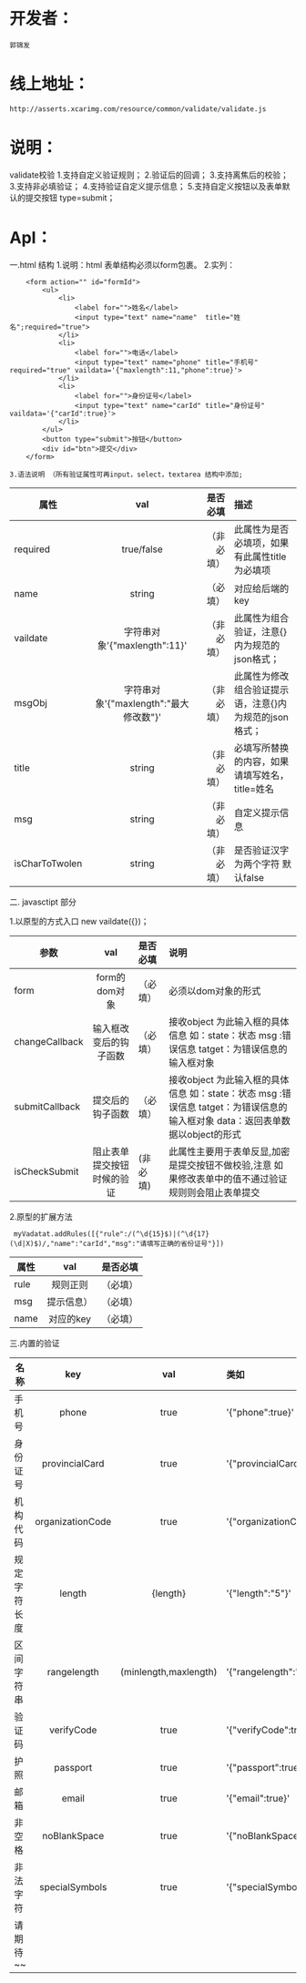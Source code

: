 # 开发者：
`郭锦发`
# 线上地址：
`http://asserts.xcarimg.com/resource/common/validate/validate.js`

# 说明：
  validate校验
        1.支持自定义验证规则；
        2.验证后的回调；
        3.支持离焦后的校验；
        3.支持非必填验证；
        4.支持验证自定义提示信息；
        5.支持自定义按钮以及表单默认的提交按钮 type=submit；
# ApI：
一.html 结构
    1.说明：html 表单结构必须以form包裹。
    2.实列：
```
    <form action="" id="formId">
        <ul>
            <li> 
                <label for="">姓名</label>
                <input type="text" name="name"  title="姓名";required="true">
            </li>
            <li> 
                <label for="">电话</label>
                <input type="text" name="phone" title="手机号" required="true" vaildata='{"maxlength":11,"phone":true}'>
            </li>
            <li> 
                <label for="">身份证号</label> 
                <input type="text" name="carId" title="身份证号"   vaildata='{"carId":true}'>
            </li>
        </ul>
        <button type="submit">按钮</button>
        <div id="btn">提交</div>
    </form>
```
    3.语法说明 （所有验证属性可再input，select，textarea 结构中添加;

属性|val|是否必填|描述
--|:--:|--:|:--
required|true/false| （非必填）| 此属性为是否必填项，如果有此属性title 为必填项
name|string|（必填）| 对应给后端的key
vaildate|字符串对象'{"maxlength":11}' |（非必填）|此属性为组合验证，注意{}内为规范的json格式；
msgObj|字符串对象'{"maxlength":"最大修改数"}' |（非必填）|此属性为修改组合验证提示语，注意{}内为规范的json格式；
title|string|（非必填）|必填写所替换的内容，如果 请填写姓名，title=姓名
msg|string|（非必填）|自定义提示信息
isCharToTwolen|string|（非必填）|是否验证汉字为两个字符 默认false


二. javasctipt 部分

   1.以原型的方式入口 new vaildate({})；

参数|val|是否必填|说明
--|:--:|:--|:--
form|form的dom对象| （必填）| 必须以dom对象的形式
changeCallback|输入框改变后的钩子函数|（必填）| 接收object 为此输入框的具体信息  如：state：状态 msg :错误信息 tatget：为错误信息的输入框对象
submitCallback|提交后的钩子函数|（必填）| 接收object 为此输入框的具体信息  如：state：状态 msg :错误信息 tatget：为错误信息的输入框对象 data：返回表单数据以object的形式
isCheckSubmit|阻止表单提交按钮时候的验证|(非必填)|此属性主要用于表单反显,加密是提交按钮不做校验,注意 如果修改表单中的值不通过验证规则则会阻止表单提交


  2.原型的扩展方法
  ```
   myVadatat.addRules([{"rule":/(^\d{15}$)|(^\d{17}(\d|X)$)/,"name":"carId","msg":"请填写正确的省份证号"}])
  ```
属性|val|是否必填
--|:--:|:--
rule|规则正则| （必填）
msg|提示信息）|（必填）
name|对应的key|（必填）

三.内置的验证

名称|key|val| 类如
--|:--:|:--:|:--
手机号|phone| true| '{"phone":true}'
身份证号|provincialCard|true| '{"provincialCard":true}'
机构代码|organizationCode|true| '{"organizationCode":true}'
规定字符长度|length|{length}| '{"length":"5"}'
区间字符串|rangelength|(minlength,maxlength)| '{"rangelength":"0,5"}' 
验证码|verifyCode|true| '{"verifyCode":true}'
护照|passport|true| '{"passport":true}'
邮箱|email|true| '{"email":true}'
非空格|noBlankSpace|true| '{"noBlankSpace":true}'
非法字符|specialSymbols|true| '{"specialSymbols":true}'
请期待~~|

